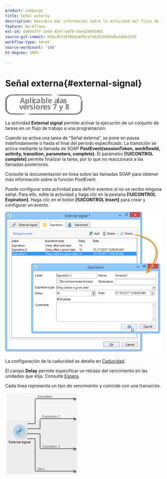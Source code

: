 ```yaml
---
product: campaign
title: Señal externa
description: Descubra más información sobre la actividad del flujo de trabajo Señal externa
feature: Workflows
exl-id: da84d3ff-1e64-45ef-bef0-da4a24d93461
source-git-commit: b94c4bfd478b4a8fbcefe6341608dd6a14bb31d3
workflow-type: tm+mt
source-wordcount: '168'
ht-degree: 100%

---
```


# Señal externa{#external-signal}

![](../../assets/common.svg)

La actividad **External signal** permite activar la ejecución de un conjunto de tareas en un flujo de trabajo a una programación.

Cuando se activa una tarea de “Señal externa”, se pone en pausa indefinidamente o hasta el final del periodo especificado. La transición se activa mediante la llamada de SOAP **PostEvent(sessionToken, workflowId, activity, transition, parameters, complete).** El parámetro **[!UICONTROL complete]** permite finalizar la tarea, por lo que no reaccionará a las llamadas posteriores.

Consulte la documentación en línea sobre las llamadas SOAP para obtener más información sobre la función PostEvent.

Puede configurar esta actividad para definir eventos si no se recibe ninguna señal. Para ello, edite la actividad y haga clic en la pestaña **[!UICONTROL Expiration]**. Haga clic en el botón **[!UICONTROL Insert]** para crear y configurar un evento.

![](assets/edit_signal.png)

La configuración de la caducidad se detalla en [Caducidad](defining-approvals.md).

El campo **Delay** permite especificar un retraso del vencimiento en las unidades que elija. Consulte [Espera](wait.md).

Cada línea representa un tipo de vencimiento y coincide con una transición.

![](assets/external_sign_diag.png)
